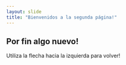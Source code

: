 ```yaml
---
layout: slide
title: "Bienvenidos a la segunda página!"
---
```

## Por fin algo nuevo!

Utiliza la flecha hacia la izquierda para volver!
